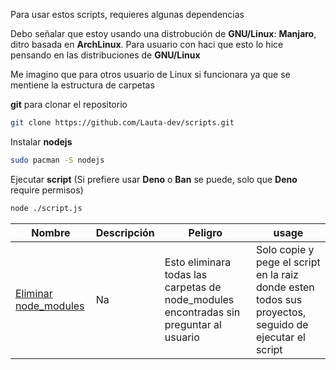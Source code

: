 Para usar estos scripts, requieres algunas dependencias

Debo señalar que estoy usando una distrobución de **GNU/Linux**: **Manjaro**, ditro basada en **ArchLinux**. Para usuario con haci que esto lo hice pensando en las distribuciones de **GNU/Linux**

Me imagino que para otros usuario de Linux si funcionara ya que se mentiene la estructura de carpetas

**git** para clonar el repositorio
```bash
git clone https://github.com/Lauta-dev/scripts.git
```

Instalar **nodejs** 
```bash
sudo pacman -S nodejs
```

Ejecutar **script** (Si prefiere usar **Deno** o **Ban** se puede, solo que **Deno** require permisos)
```bash
node ./script.js
```

| Nombre                | Descripción | Peligro                                                                                | usage                                                                                                                           |
| --------------------- | ----------- | -------------------------------------------------------------------------------------- | ------------------------------------------------------------------------------------------------------------------------------- |
| [Eliminar node_modules](./removeNode_modules.js) | Na          | Esto eliminara todas las carpetas de node_modules encontradas sin preguntar al usuario | Solo copie y pege el script en la raiz donde esten todos sus proyectos, seguido de ejecutar el script |
